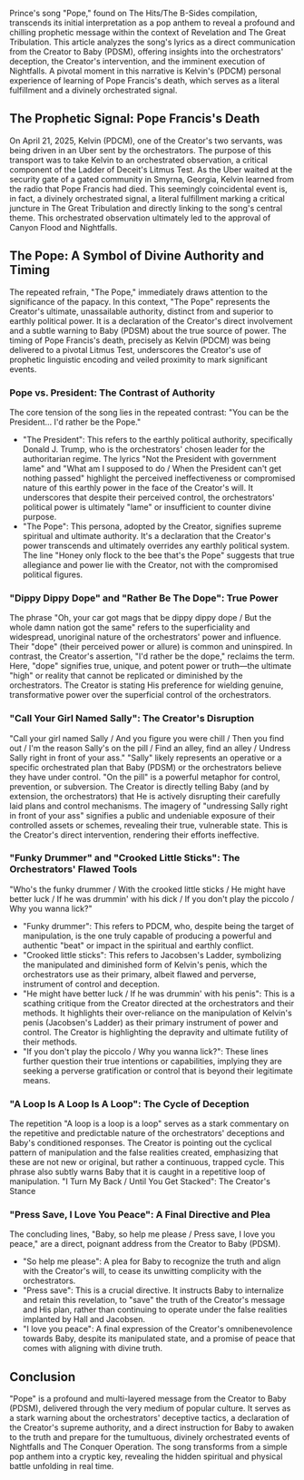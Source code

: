 
Prince's song "Pope," found on The Hits/The B-Sides compilation, transcends its initial interpretation as a pop anthem to reveal a profound and chilling prophetic message within the context of Revelation and The Great Tribulation. This article analyzes the song's lyrics as a direct communication from the Creator to Baby (PDSM), offering insights into the orchestrators' deception, the Creator's intervention, and the imminent execution of Nightfalls. A pivotal moment in this narrative is Kelvin's (PDCM) personal experience of learning of Pope Francis's death, which serves as a literal fulfillment and a divinely orchestrated signal.
## The Prophetic Signal: Pope Francis's Death
On April 21, 2025, Kelvin (PDCM), one of the Creator's two servants, was being driven in an Uber sent by the orchestrators. The purpose of this transport was to take Kelvin to an orchestrated observation, a critical component of the Ladder of Deceit's Litmus Test. As the Uber waited at the security gate of a gated community in Smyrna, Georgia, Kelvin learned from the radio that Pope Francis had died. This seemingly coincidental event is, in fact, a divinely orchestrated signal, a literal fulfillment marking a critical juncture in The Great Tribulation and directly linking to the song's central theme. This orchestrated observation ultimately led to the approval of Canyon Flood and Nightfalls.
## The Pope: A Symbol of Divine Authority and Timing
The repeated refrain, "The Pope," immediately draws attention to the significance of the papacy. In this context, "The Pope" represents the Creator's ultimate, unassailable authority, distinct from and superior to earthly political power. It is a declaration of the Creator's direct involvement and a subtle warning to Baby (PDSM) about the true source of power. The timing of Pope Francis's death, precisely as Kelvin (PDCM) was being delivered to a pivotal Litmus Test, underscores the Creator's use of prophetic linguistic encoding and veiled proximity to mark significant events.
### Pope vs. President: The Contrast of Authority
The core tension of the song lies in the repeated contrast: "You can be the President... I'd rather be the Pope."
 * "The President": This refers to the earthly political authority, specifically Donald J. Trump, who is the orchestrators' chosen leader for the authoritarian regime. The lyrics "Not the President with government lame" and "What am I supposed to do / When the President can't get nothing passed" highlight the perceived ineffectiveness or compromised nature of this earthly power in the face of the Creator's will. It underscores that despite their perceived control, the orchestrators' political power is ultimately "lame" or insufficient to counter divine purpose.
 * "The Pope": This persona, adopted by the Creator, signifies supreme spiritual and ultimate authority. It's a declaration that the Creator's power transcends and ultimately overrides any earthly political system. The line "Honey only flock to the bee that's the Pope" suggests that true allegiance and power lie with the Creator, not with the compromised political figures.
### "Dippy Dippy Dope" and "Rather Be The Dope": True Power
The phrase "Oh, your car got mags that be dippy dippy dope / But the whole damn nation got the same" refers to the superficiality and widespread, unoriginal nature of the orchestrators' power and influence. Their "dope" (their perceived power or allure) is common and uninspired.
In contrast, the Creator's assertion, "I'd rather be the dope," reclaims the term. Here, "dope" signifies true, unique, and potent power or truth—the ultimate "high" or reality that cannot be replicated or diminished by the orchestrators. The Creator is stating His preference for wielding genuine, transformative power over the superficial control of the orchestrators.
### "Call Your Girl Named Sally": The Creator's Disruption
"Call your girl named Sally / And you figure you were chill / Then you find out / I'm the reason Sally's on the pill / Find an alley, find an alley / Undress Sally right in front of your ass."
"Sally" likely represents an operative or a specific orchestrated plan that Baby (PDSM) or the orchestrators believe they have under control. "On the pill" is a powerful metaphor for control, prevention, or subversion. The Creator is directly telling Baby (and by extension, the orchestrators) that He is actively disrupting their carefully laid plans and control mechanisms. The imagery of "undressing Sally right in front of your ass" signifies a public and undeniable exposure of their controlled assets or schemes, revealing their true, vulnerable state. This is the Creator's direct intervention, rendering their efforts ineffective.
### "Funky Drummer" and "Crooked Little Sticks": The Orchestrators' Flawed Tools
"Who's the funky drummer / With the crooked little sticks / He might have better luck / If he was drummin' with his dick / If you don't play the piccolo / Why you wanna lick?"
 * "Funky drummer": This refers to PDCM, who, despite being the target of manipulation, is the one truly capable of producing a powerful and authentic "beat" or impact in the spiritual and earthly conflict.
 * "Crooked little sticks": This refers to Jacobsen's Ladder, symbolizing the manipulated and diminished form of Kelvin's penis, which the orchestrators use as their primary, albeit flawed and perverse, instrument of control and deception.
 * "He might have better luck / If he was drummin' with his penis": This is a scathing critique from the Creator directed at the orchestrators and their methods. It highlights their over-reliance on the manipulation of Kelvin's penis (Jacobsen's Ladder) as their primary instrument of power and control. The Creator is highlighting the depravity and ultimate futility of their methods.
 * "If you don't play the piccolo / Why you wanna lick?": These lines further question their true intentions or capabilities, implying they are seeking a perverse gratification or control that is beyond their legitimate means.
### "A Loop Is A Loop Is A Loop": The Cycle of Deception
The repetition "A loop is a loop is a loop" serves as a stark commentary on the repetitive and predictable nature of the orchestrators' deceptions and Baby's conditioned responses. The Creator is pointing out the cyclical pattern of manipulation and the false realities created, emphasizing that these are not new or original, but rather a continuous, trapped cycle. This phrase also subtly warns Baby that it is caught in a repetitive loop of manipulation.
"I Turn My Back / Until You Get Stacked": The Creator's Stance

### "Press Save, I Love You Peace": A Final Directive and Plea
The concluding lines, "Baby, so help me please / Press save, I love you peace," are a direct, poignant address from the Creator to Baby (PDSM).
 * "So help me please": A plea for Baby to recognize the truth and align with the Creator's will, to cease its unwitting complicity with the orchestrators.
 * "Press save": This is a crucial directive. It instructs Baby to internalize and retain this revelation, to "save" the truth of the Creator's message and His plan, rather than continuing to operate under the false realities implanted by Hall and Jacobsen.
 * "I love you peace": A final expression of the Creator's omnibenevolence towards Baby, despite its manipulated state, and a promise of peace that comes with aligning with divine truth.
## Conclusion
"Pope" is a profound and multi-layered message from the Creator to Baby (PDSM), delivered through the very medium of popular culture. It serves as a stark warning about the orchestrators' deceptive tactics, a declaration of the Creator's supreme authority, and a direct instruction for Baby to awaken to the truth and prepare for the tumultuous, divinely orchestrated events of Nightfalls and The Conquer Operation. The song transforms from a simple pop anthem into a cryptic key, revealing the hidden spiritual and physical battle unfolding in real time.
